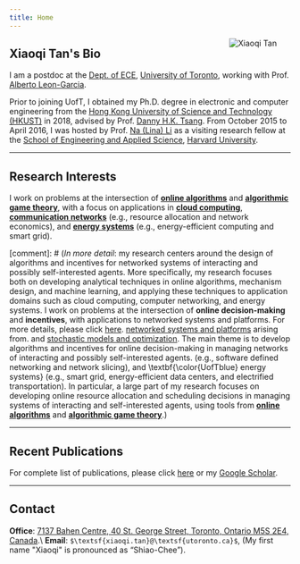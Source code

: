 ```yaml
---
title: Home
---
```



[<img src="/img/xiaoqi.png" style="max-width:13%;min-width:110px;float:right" alt="Xiaoqi Tan" />](https://xiaoqitan.org)

## Xiaoqi Tan's Bio

I am a postdoc at the [Dept. of ECE](https://www.ece.utoronto.ca), [University of Toronto](https://utoronto.ca), working with Prof. [Alberto Leon-Garcia](https://www.nal.utoronto.ca/).  

Prior to joining UofT, I obtained my Ph.D. degree in electronic and computer engineering from the [Hong Kong University of Science and Technology (HKUST)](https://www.ust.hk/) in 2018, advised by Prof. [Danny H.K. Tsang](https://eetsang.home.ece.ust.hk/). From October 2015 to April 2016, I was hosted by Prof. [Na (Lina) Li](https://nali.seas.harvard.edu/) as a visiting research fellow at the [School of Engineering and Applied Science](https://www.seas.harvard.edu/), [Harvard University](https://harvard.edu).

---
## Research Interests

I work on problems at the intersection of  [**online algorithms**](/research/#online_algorithms) and [**algorithmic game theory**](/research/#mechanism_design), with a focus on applications in [**cloud computing**](/research/#cloud_computing), [**communication networks**](/research/#computer_networking) (e.g., resource allocation and network economics), and [**energy systems**](/research/#energy_systems) (e.g., energy-efficient computing and smart grid).


[comment]: # (*In more detail*: my research centers around the design of algorithms and incentives for networked systems of interacting and possibly self-interested agents. More specifically, my research focuses both on developing analytical techniques in online algorithms, mechanism design, and machine learning, and applying these techniques to  application domains such as cloud computing, computer networking, and energy systems. I work on problems at the intersection of **online decision-making** and **incentives**, with applications to networked systems and platforms. For more details, please click [here](/research). [networked systems and platforms](/research/#research_overview) arising from. and [stochastic models and optimization](/research/#stochastic_models). The main theme is to develop algorithms and incentives for online decision-making in managing networks of interacting and possibly self-interested agents. (e.g., software defined networking and network slicing), and \textbf{\color{UofTblue} energy systems} (e.g., smart grid, energy-efficient data centers, and electrified transportation). In particular, a large part of my research focuses on developing online resource allocation and scheduling decisions in managing systems of interacting and self-interested agents, using tools from [**online algorithms**](/research/#online_algorithms) and [**algorithmic game theory**](/research/#mechanism_design).)

---
## Recent Publications

<ul class=circle>
    <script>
        var i;
        for (i = 0; i < papers_journal.length; i++) {
            if (papers_journal[i].highlight.search("yes") >= 0) {
                document.write("<li class=paper>");
                printPaper(papers_journal[i], "yes");
                document.write("</li>");
            }
        }
    </script>
</ul>

For complete list of publications, please click [here](/publications) or my [Google Scholar](https://scholar.google.com/citations?user=drR_WcAAAAAJ&hl=en/).

---
## <a id="contact"></a> Contact
 
**Office**: [7137 Bahen Centre, 40 St. George Street, Toronto, Ontario M5S 2E4, Canada](https://goo.gl/maps/vfCbo1zuws5Wspzu8).\\
**Email**: `$\textsf{xiaoqi.tan}@\textsf{utoronto.ca}$`, (My first name "Xiaoqi" is pronounced as “Shiao-Chee”).

